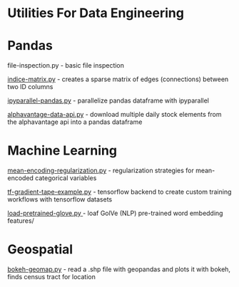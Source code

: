 # Utilities For Data Engineering

# Pandas

file-inspection.py - basic file inspection 

[indice-matrix.py](https://github.com/freedomtowin/data-eng-util/blob/master/indice-matrix.py) - creates a sparse matrix of edges (connections) between two ID columns

[ipyparallel-pandas.py](https://github.com/freedomtowin/data-eng-util/blob/master/ipyparallel-pandas.py) - parallelize pandas dataframe with ipyparallel

[alphavantage-data-api.py](https://github.com/freedomtowin/data-eng-util/blob/master/alphavantage-data-api.py) - download multiple daily stock elements from the alphavantage api into a pandas dataframe

# Machine Learning

[mean-encoding-regularization.py](https://github.com/freedomtowin/data-eng-util/blob/master/mean-encoding-regularization.py) - regularization strategies for mean-encoded categorical variables

[tf-gradient-tape-example.py](https://github.com/freedomtowin/data-eng-util/blob/master/tf-gradient-tape-example.py) - tensorflow backend to create custom training workflows with tensorflow datasets 

[load-pretrained-glove.py ](https://github.com/freedomtowin/data-eng-util/blob/master/load-pretrained-glove.py) - loaf GolVe (NLP) pre-trained word embedding features/

# Geospatial

[bokeh-geomap.py](https://github.com/freedomtowin/data-eng-util/blob/master/bokeh-geomap.py) - read a .shp file with geopandas and plots it with bokeh, finds census tract for location 
